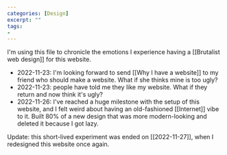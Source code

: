 ```yaml
---
categories: [Design]
excerpt: ""
tags:
- 
---
```

I'm using this file to chronicle the emotions I experience having a [[Brutalist web design]] for this website.

- 2022-11-23: I'm looking forward to send [[Why I have a website]] to my friend who should make a website. What if she thinks mine is too ugly?
- 2022-11-23: people have told me they like my website. What if they return and now think it's ugly?
- 2022-11-26: I've reached a huge milestone with the setup of this website, and I felt weird about having an old-fashioned [[Internet]] vibe to it. Built 80% of a new design that was more modern-looking and deleted it because I got lazy. 

Update: this short-lived experiment was ended on [[2022-11-27]], when I redesigned this website once again.